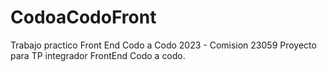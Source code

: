 # CodoaCodoFront
Trabajo practico Front End Codo a Codo 2023 - Comision 23059
Proyecto para TP integrador FrontEnd Codo a codo.
